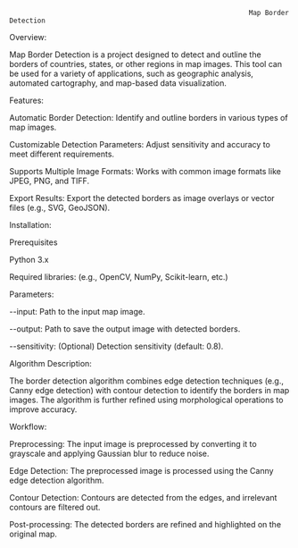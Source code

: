                                                                 Map Border Detection

Overview:

Map Border Detection is a project designed to detect and outline the borders of countries, states, or other regions in map images. This tool can be used for a variety of applications, such as geographic analysis, automated cartography, and map-based data visualization.

Features:

Automatic Border Detection: Identify and outline borders in various types of map images.

Customizable Detection Parameters: Adjust sensitivity and accuracy to meet different requirements.

Supports Multiple Image Formats: Works with common image formats like JPEG, PNG, and TIFF.

Export Results: Export the detected borders as image overlays or vector files (e.g., SVG, GeoJSON).

Installation:

Prerequisites

Python 3.x

Required libraries: (e.g., OpenCV, NumPy, Scikit-learn, etc.)

Parameters:

--input: Path to the input map image.

--output: Path to save the output image with detected borders.

--sensitivity: (Optional) Detection sensitivity (default: 0.8).

Algorithm Description:

The border detection algorithm combines edge detection techniques (e.g., Canny edge detection) with contour detection to identify the borders in map images. The algorithm is further refined using morphological operations to improve accuracy.

Workflow:

Preprocessing: The input image is preprocessed by converting it to grayscale and applying Gaussian blur to reduce noise.

Edge Detection: The preprocessed image is processed using the Canny edge detection algorithm.

Contour Detection: Contours are detected from the edges, and irrelevant contours are filtered out.

Post-processing: The detected borders are refined and highlighted on the original map.

